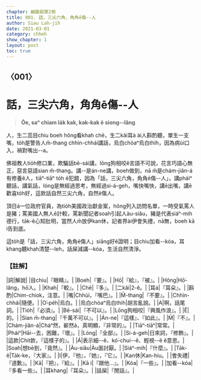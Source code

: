 ```yaml
---
chapter: 鹹酸甜第2冊
title: 001. 話，三尖六角，角角ē傷--人
author: Siau Lah-jih
date: 2021-03-01
category: chheh
show_chapter: 1
layout: post
toc: true
---
```


## 〈001〉
# 話，三尖六角，角角ē傷--人
> **Ōe, saⁿ chiam la̍k kak, kak-kak ē siong--lâng**

人，生二蕊目chiu boeh hông看khah chē，生二kâi耳á ài人斟酌聽，單生一支嘴，to̍h是警告人m̄-thang chhìn-chhái講話，烏白chòaⁿ烏白thi̍h，因為病ùi口入，禍對嘴出--a。
 
佛祖教人tio̍h修口業，欺騙話bē-sái講，lōng狗相咬ê言語不可說，花言巧語心無正，惡言惡語sian m̄-thang。講--是án-ne講，boeh做到，nā m̄是chám-jiân-á有修養ê人，tiāⁿ-tiāⁿ to̍h ē犯錯，因為「話，三尖六角，角角ē傷--人」，講pháiⁿ聽話，講氣話，lóng是無經過思考，無經過si-á-geh，嘴快嘴快，講ē出嘴，講ē歡喜to̍h好，這款話自然三尖六角，自然ē傷人。
 
頂日á一位政府官員，為tio̍h美國政治獻金案，hông列入訪問名單，一時受氣罵人是豬；罵美國人無人ē計較，罵新聞記者soah引起人àu-siâu，豬是代表siáⁿ-mih德行，ta̍k-ê心知肚明，當然人m̄放伊kan休，記者界ài伊會失禮，nā無，boeh kā i告到底。
 
這to̍h是「話，三尖六角，角角ē傷人」siāng好ê證明；目chiu加看--kóa，耳khang聽khah清楚--leh，話屎減講--kóa，生活自然清淨。

### 【註解】

|詞|解說|
|目chiu|『眼睛』。|
|Boeh|『要』。|
|Hō͘|『給』，『被』。|
|Hông|Hō͘-lâng，hō͘人。|
|Khah|『較』。|
|Chē|『多』。|
|二kâi|2-ê。|
|耳á|『耳朵』。|
|斟酌|Chim-chiok，注意。|
|嘴|Chhùi，『嘴巴』。|
|M̄-thang|『不要』。|
|Chhìn-chhái|隨便。|
|O͘-pe̍h|烏白。|
|烏白chòaⁿ烏白thi̍h|胡言亂說。|
|A|啊，話尾詞。|
|Tio̍h|『必須』。|
|Bē-sái|『不可以』。|
|Lōng狗相咬|『興風作浪』。|
|Ê|的。|
|Sian m̄-thang|『千萬不可以』。|
|Án-ne|『這樣』、『如此』。|
|M̄|『不』。|
|Chám-jiân-á|Cháⁿ然，嶄然á，真明顯，『非常的』。|
|Tiāⁿ-tiāⁿ|常常。|
|Pháiⁿ|Hāi--去，困難，『壞』。|
|Lóng|『全部』。|
|Si-á-geh|日來詞，『修飾』。|
|這款|Chit款，『這樣子的』。|
|Á|表示細--ê、kó͘-chui--ê、輕視--ê ê意思。|
|Soah|想bē到，『竟然』。|
|Àu-siâu|Àu面討厭。|
|Siáⁿ-mih|『什麼』。|
|Ta̍k-ê|Ta̍k-ke，『大家』。|
|I|伊，『他』，『她』，『它』。|
|Kan休|Kan-hiu。|
|會失禮|『道歉』。|
|Kā|『把』，『給』。|
|Kā i|『跟他…』。|
|Kóa|『一些』。|
|加看--kóa|『多看一些』。|
|耳khang|『耳朵』。|
|話屎|『閒話』。|
